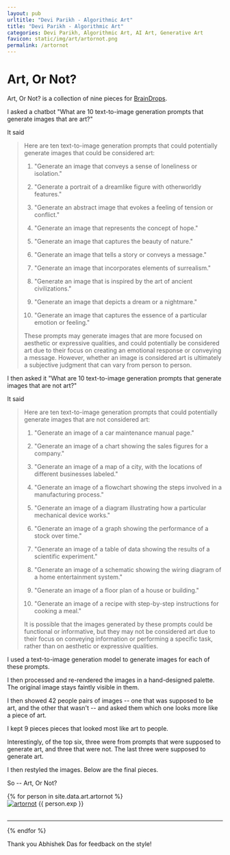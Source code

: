 ```yaml
---
layout: pub
urltitle: "Devi Parikh - Algorithmic Art"
title: "Devi Parikh - Algorithmic Art"
categories: Devi Parikh, Algorithmic Art, AI Art, Generative Art
favicon: static/img/art/artornot.png
permalink: /artornot
---
```


# Art, Or Not?

Art, Or Not? is a collection of nine pieces for [BrainDrops][braindrops].

I asked a chatbot "What are 10 text-to-image generation prompts that generate images that are art?" 

It said

> Here are ten text-to-image generation prompts that could potentially generate images that could be considered art:
> 
> 1. "Generate an image that conveys a sense of loneliness or isolation."
> 
> 2. "Generate a portrait of a dreamlike figure with otherworldly features."
> 
> 3. "Generate an abstract image that evokes a feeling of tension or conflict."
> 
> 4. "Generate an image that represents the concept of hope."
> 
> 5. "Generate an image that captures the beauty of nature."
> 
> 6. "Generate an image that tells a story or conveys a message."
> 
> 7. "Generate an image that incorporates elements of surrealism."
> 
> 8. "Generate an image that is inspired by the art of ancient civilizations."
> 
> 9. "Generate an image that depicts a dream or a nightmare."
> 
> 10. "Generate an image that captures the essence of a particular emotion or feeling."
> 
> These prompts may generate images that are more focused on aesthetic or expressive qualities, and could potentially be considered art due to their focus on creating an emotional response or conveying a message. However, whether an image is considered art is ultimately a subjective judgment that can vary from person to person.


I then asked it "What are 10 text-to-image generation prompts that generate images that are not art?"

It said


> Here are ten text-to-image generation prompts that could potentially generate images that are not considered art:
> 
> 1. "Generate an image of a car maintenance manual page."
> 
> 2. "Generate an image of a chart showing the sales figures for a company."
> 
> 3. "Generate an image of a map of a city, with the locations of different businesses labeled."
> 
> 4. "Generate an image of a flowchart showing the steps involved in a manufacturing process."
> 
> 5. "Generate an image of a diagram illustrating how a particular mechanical device 
works."
> 
> 6. "Generate an image of a graph showing the performance of a stock over time."
> 
> 7. "Generate an image of a table of data showing the results of a scientific experiment."
> 
> 8. "Generate an image of a schematic showing the wiring diagram of a home entertainment system."
> 
> 9. "Generate an image of a floor plan of a house or building."
> 
> 10. "Generate an image of a recipe with step-by-step instructions for cooking a meal."
> 
> It is possible that the images generated by these prompts could be functional or informative, but they may not be considered art due to their focus on conveying information or performing a specific task, rather than on aesthetic or expressive qualities.

I used a text-to-image generation model to generate images for each of these prompts.

I then processed and re-rendered the images in a hand-designed palette. The original image stays faintly visible in them.

I then showed 42 people pairs of images -- one that was supposed to be art, and the other that wasn't -- and asked them which one looks more like a piece of art.

I kept 9 pieces pieces that looked most like art to people. 

Interestingly, of the top six, three were from prompts that were supposed to generate art, and three that were not. The last three were supposed to generate art.

I then restyled the images. Below are the final pieces.

So -- Art, Or Not?

<div class = 'art'>
  {% for person in site.data.art.artornot %}
  <div class = 'artpiece'>
    <a href = '{{ person.link }}'><img src = '{{person.link}}' alt = 'artornot'></a>
    {{ person.exp }}
    <br>
    <br>
    <hr>
  </div>
  {% endfor %}
</div>

Thank you Abhishek Das for feedback on the style!

[braindrops]: https://braindrops.cloud/